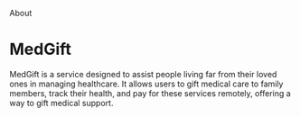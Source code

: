 About
# MedGift
MedGift is a service designed to assist people living far from their loved ones in managing healthcare. It allows users to gift medical care to family members, track their health, and pay for these services remotely, offering a way to gift medical support.